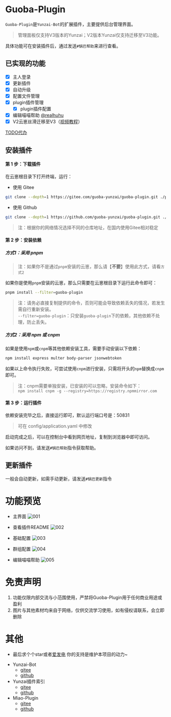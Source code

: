 # Guoba-Plugin

`Guoba-Plugin`是`Yunzai-Bot`的扩展插件，主要提供后台管理界面。

> 管理面板仅支持V3版本的Yunzai；V2版本Yunzai仅支持迁移至V3功能。

具体功能可在安装插件后，通过发送`#锅巴帮助`来进行查看。

## 已实现的功能

- [x] 主人登录
- [x] 更新插件
- [x] 自动升级
- [x] 配置文件管理
- [x] plugin插件管理
    - [x] plugin插件配置
- [x] 编辑喵喵帮助 [@realhuhu](https://github.com/realhuhu)
- [x] V2云崽丝滑迁移至V3（[视频教程](https://www.bilibili.com/video/BV1fP411T7KM)）

[TODO代办](https://gitee.com/guoba-yunzai/resources/blob/master/other/TODO.md)

## 安装插件

#### 第 1 步：下载插件

在云崽根目录下打开终端，运行：

* 使用 Gitee
``` bash
git clone --depth=1 https://gitee.com/guoba-yunzai/guoba-plugin.git ./plugins/Guoba-Plugin/
```

* 使用 Github
``` bash
git clone --depth=1 https://github.com/guoba-yunzai/guoba-plugin.git ./plugins/Guoba-Plugin/
```

> 注：根据你的网络情况选择不同的仓库地址，在国内使用Gitee相对稳定

#### 第 2 步：安装依赖

##### 方式1：采用 pnpm

> 注：如果你不是通过`pnpm`安装的云崽，那么请【**不要**】使用此方式，请看`方式2`

如果你是使用`pnpm`安装的云崽，那么只需要在云崽根目录下运行此命令即可：

```bash
pnpm install --filter=guoba-plugin
```

> 注：请务必直接复制提供的命令，否则可能会导致依赖丢失的情况，若发生需自行重新安装。<br>
> `--filter=guoba-plugin`：只安装`guoba-plugin`下的依赖，其他依赖不处理，防止丢失。

##### 方式2：采用 npm 或 cnpm

如果是使用`npm`或`cnpm`等其他依赖安装工具，需要手动安装以下依赖：

```bash
npm install express multer body-parser jsonwebtoken
```

如果以上命令执行失败，可尝试使用`cnpm`进行安装，只需将开头的`npm`替换成`cnpm`即可。

> 注：cnpm需要单独安装，已安装的可以忽略，安装命令如下：<br>
> `npm install cnpm -g --registry=https://registry.npmmirror.com`

#### 第 3 步：运行插件

依赖安装完毕之后，直接运行即可，默认运行端口号是：50831

> 可在 config/application.yaml 中修改

启动完成之后，可以在控制台中看到网页地址，复制到浏览器中即可访问。

如果访问不到，请发送`#锅巴帮助`指令获取帮助。

## 更新插件

一般会自动更新，如需手动更新，请发送`#锅巴更新`指令

# 功能预览

- 主界面
  ![001](./resources/images/readme/001.png)

- 查看插件README
  ![002](./resources/images/readme/002.png)

- 基础配置
  ![003](./resources/images/readme/003.png)

- 群组配置
  ![004](./resources/images/readme/004.png)

- 编辑喵喵帮助
  ![005](./resources/images/readme/005.png)

# 免责声明

1. 功能仅限内部交流与小范围使用，严禁将Guoba-Plugin用于任何商业用途或盈利
2. 图片与其他素材均来自于网络，仅供交流学习使用，如有侵权请联系，会立即删除

# 其他

- 最后求个个star或者[爱发电](https://afdian.net/a/zolay-poi)
  你的支持是维护本项目的动力~

* Yunzai-Bot
    - [gitee](https://gitee.com/Le-niao/Yunzai-Bot)
    - [github](https://github.com/Le-niao/Yunzai-Bot)
* Yunzai插件索引
    - [gitee](https://gitee.com/yhArcadia/Yunzai-Bot-plugins-index)
    - [github](https://github.com/yhArcadia/Yunzai-Bot-plugins-index)
* Miao-Plugin
    - [gitee](https://github.com/yoimiya-kokomi/miao-plugin)
    - [github](https://github.com/yoimiya-kokomi/miao-plugin)
